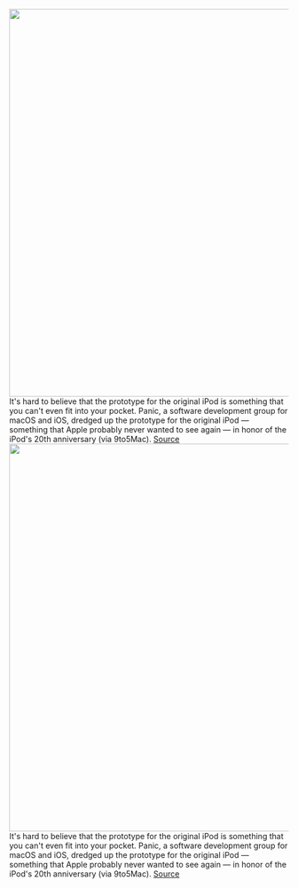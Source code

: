 <img src='https://cdn.vox-cdn.com/thumbor/FaW4gVtZJxYS7yTiRKMq-dpq_9g=/0x0:2560x1793/1200x800/filters:focal(1076x693:1484x1101)/cdn.vox-cdn.com/uploads/chorus_image/image/70042660/ipod_prototype_apple.0.jpg' width='700px' /><br/>
It's hard to believe that the prototype for the original iPod is something that you can't even fit into your pocket. Panic, a software development group for macOS and iOS, dredged up the prototype for the original iPod — something that Apple probably never wanted to see again — in honor of the iPod's 20th anniversary (via 9to5Mac).
<a href='https://www.theverge.com/2021/10/25/22744761/apple-ipod-prototype-original-design'> Source <a/><img src='https://cdn.vox-cdn.com/thumbor/FaW4gVtZJxYS7yTiRKMq-dpq_9g=/0x0:2560x1793/1200x800/filters:focal(1076x693:1484x1101)/cdn.vox-cdn.com/uploads/chorus_image/image/70042660/ipod_prototype_apple.0.jpg' width='700px' /><br/>
It's hard to believe that the prototype for the original iPod is something that you can't even fit into your pocket. Panic, a software development group for macOS and iOS, dredged up the prototype for the original iPod — something that Apple probably never wanted to see again — in honor of the iPod's 20th anniversary (via 9to5Mac).
<a href='https://www.theverge.com/2021/10/25/22744761/apple-ipod-prototype-original-design'> Source <a/>